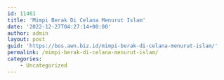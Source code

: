 ```yaml
---
id: 11461
title: 'Mimpi Berak Di Celana Menurut Islam'
date: '2022-12-27T04:27:14+00:00'
author: admin
layout: post
guid: 'https://bos.awn.biz.id/mimpi-berak-di-celana-menurut-islam/'
permalink: /mimpi-berak-di-celana-menurut-islam/
categories:
    - Uncategorized
---
```


